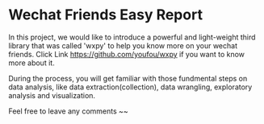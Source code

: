 # Wechat Friends Easy Report

In this project, we would like to introduce a powerful and light-weight third library that was called 'wxpy' to help you know more on your wechat friends. Click Link https://github.com/youfou/wxpy if you want to know more about it.

During the process, you will get familiar with those fundmental steps on data analysis, like data extraction(collection), data wrangling, exploratory analysis and visualization.

Feel free to leave any comments ~~
